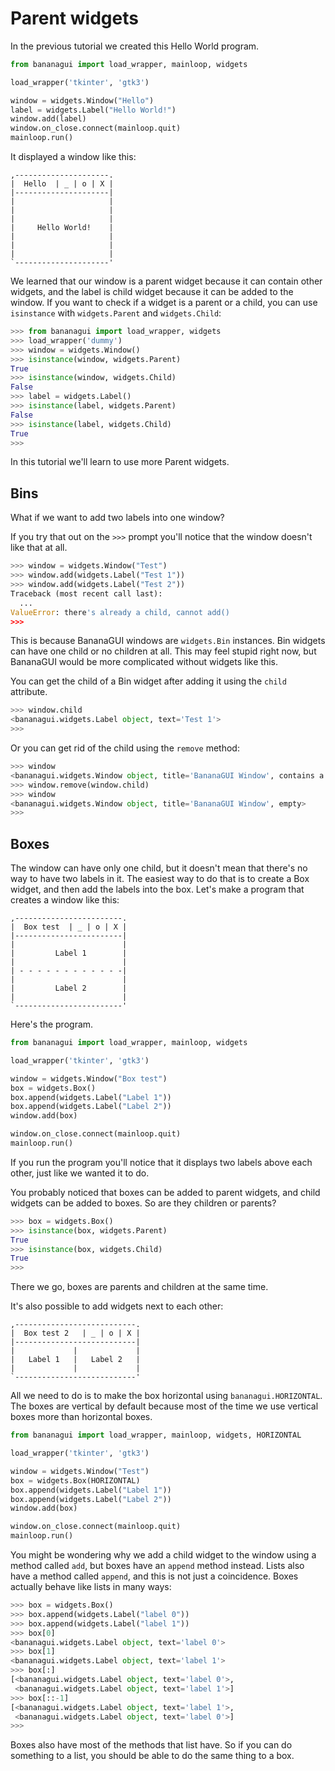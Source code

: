 # Parent widgets

In the previous tutorial we created this Hello World program.

```py
from bananagui import load_wrapper, mainloop, widgets

load_wrapper('tkinter', 'gtk3')

window = widgets.Window("Hello")
label = widgets.Label("Hello World!")
window.add(label)
window.on_close.connect(mainloop.quit)
mainloop.run()
```

It displayed a window like this:

    ,---------------------.
    |  Hello  | _ | o | X |
    |---------------------|
    |                     |
    |                     |
    |                     |
    |     Hello World!    |
    |                     |
    |                     |
    |                     |
    `---------------------'

We learned that our window is a parent widget because it can contain 
other widgets, and the label is child widget because it can be added to 
the window. If you want to check if a widget is a parent or a child, you 
can use `isinstance` with `widgets.Parent` and `widgets.Child`:

```py
>>> from bananagui import load_wrapper, widgets
>>> load_wrapper('dummy')
>>> window = widgets.Window()
>>> isinstance(window, widgets.Parent)
True
>>> isinstance(window, widgets.Child)
False
>>> label = widgets.Label()
>>> isinstance(label, widgets.Parent)
False
>>> isinstance(label, widgets.Child)
True
>>>
```

In this tutorial we'll learn to use more Parent widgets.

## Bins

What if we want to add two labels into one window?

If you try that out on the `>>>` prompt you'll notice that the window 
doesn't like that at all.

```py
>>> window = widgets.Window("Test")
>>> window.add(widgets.Label("Test 1"))
>>> window.add(widgets.Label("Test 2"))
Traceback (most recent call last):
  ...
ValueError: there's already a child, cannot add()
>>>
```

This is because BananaGUI windows are `widgets.Bin` instances. Bin 
widgets can have one child or no children at all. This may feel stupid 
right now, but BananaGUI would be more complicated without widgets like 
this.

You can get the child of a Bin widget after adding it using the `child` 
attribute.

```py
>>> window.child
<bananagui.widgets.Label object, text='Test 1'>
>>>
```

Or you can get rid of the child using the `remove` method:

```py
>>> window
<bananagui.widgets.Window object, title='BananaGUI Window', contains a child>
>>> window.remove(window.child)
>>> window
<bananagui.widgets.Window object, title='BananaGUI Window', empty>
>>>
```

## Boxes

The window can have only one child, but it doesn't mean that there's no 
way to have two labels in it. The easiest way to do that is to create a 
Box widget, and then add the labels into the box. Let's make a program 
that creates a window like this:

    ,------------------------.
    |  Box test  | _ | o | X |
    |------------------------|
    |                        |
    |         Label 1        |
    |                        |
    | - - - - - - - - - - - -|
    |                        |
    |         Label 2        |
    |                        |
    `------------------------'

Here's the program.

```py
from bananagui import load_wrapper, mainloop, widgets

load_wrapper('tkinter', 'gtk3')

window = widgets.Window("Box test")
box = widgets.Box()
box.append(widgets.Label("Label 1"))
box.append(widgets.Label("Label 2"))
window.add(box)

window.on_close.connect(mainloop.quit)
mainloop.run()
```

If you run the program you'll notice that it displays two labels above 
each other, just like we wanted it to do.

You probably noticed that boxes can be added to parent widgets, and 
child widgets can be added to boxes. So are they children or parents?

```py
>>> box = widgets.Box()
>>> isinstance(box, widgets.Parent)
True
>>> isinstance(box, widgets.Child)
True
>>>
```

There we go, boxes are parents and children at the same time.

It's also possible to add widgets next to each other:

    ,---------------------------.
    |  Box test 2   | _ | o | X |
    |---------------------------|
    |             |             |
    |   Label 1   |   Label 2   |
    |             |             |
    `---------------------------'

All we need to do is to make the box horizontal using 
`bananagui.HORIZONTAL`. The boxes are vertical by default because most 
of the time we use vertical boxes more than horizontal boxes.

```py
from bananagui import load_wrapper, mainloop, widgets, HORIZONTAL

load_wrapper('tkinter', 'gtk3')

window = widgets.Window("Test")
box = widgets.Box(HORIZONTAL)
box.append(widgets.Label("Label 1"))
box.append(widgets.Label("Label 2"))
window.add(box)

window.on_close.connect(mainloop.quit)
mainloop.run()
```

You might be wondering why we add a child widget to the window using a 
method called `add`, but boxes have an `append` method instead. Lists 
also have a method called `append`, and this is not just a coincidence. 
Boxes actually behave like lists in many ways:

```py
>>> box = widgets.Box()
>>> box.append(widgets.Label("label 0"))
>>> box.append(widgets.Label("label 1"))
>>> box[0]
<bananagui.widgets.Label object, text='label 0'>
>>> box[1]
<bananagui.widgets.Label object, text='label 1'>
>>> box[:]
[<bananagui.widgets.Label object, text='label 0'>,
 <bananagui.widgets.Label object, text='label 1'>]
>>> box[::-1]
[<bananagui.widgets.Label object, text='label 1'>,
 <bananagui.widgets.Label object, text='label 0'>]
>>>
```

Boxes also have most of the methods that list have. So if you can do 
something to a list, you should be able to do the same thing to a box.
